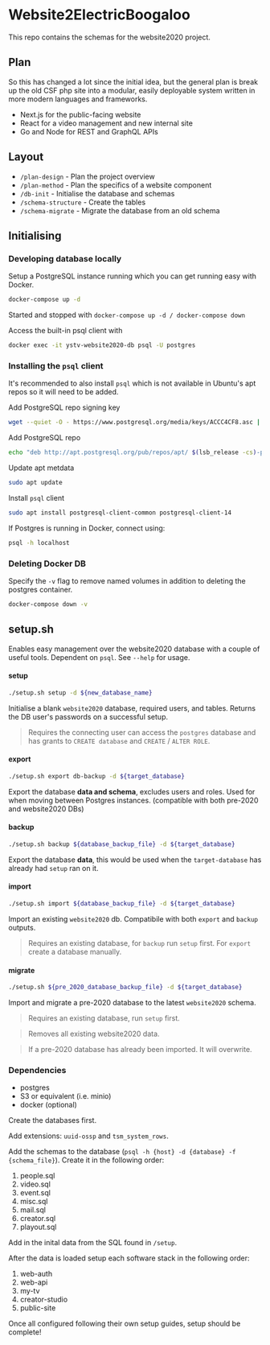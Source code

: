 # Website2ElectricBoogaloo

This repo contains the schemas for the website2020 project.

## Plan

So this has changed a lot since the initial idea, but the general plan is break
up the old CSF php site into a modular, easily deployable system written in
more modern languages and frameworks.

- Next.js for the public-facing website
- React for a video management and new internal site
- Go and Node for REST and GraphQL APIs

## Layout

- `/plan-design` - Plan the project overview
- `/plan-method` - Plan the specifics of a website component
- `/db-init` - Initialise the database and schemas
- `/schema-structure` - Create the tables
- `/schema-migrate` - Migrate the database from an old schema

## Initialising

### Developing database locally

Setup a PostgreSQL instance running which you can get running easy with Docker.

```sh
docker-compose up -d
```

Started and stopped with `docker-compose up -d / docker-compose down`

Access the built-in psql client with

```sh
docker exec -it ystv-website2020-db psql -U postgres
```

### Installing the `psql` client

It's recommended to also install `psql` which is not available in Ubuntu's apt
repos so it will need to be added.

Add PostgreSQL repo signing key

```sh
wget --quiet -O - https://www.postgresql.org/media/keys/ACCC4CF8.asc | sudo apt-key add -
```

Add PostgreSQL repo

```sh
echo "deb http://apt.postgresql.org/pub/repos/apt/ $(lsb_release -cs)-pgdg main" | sudo tee /etc/apt/sources.list.d/postgresql-pgdg.list > /dev/null
```

Update apt metdata

```sh
sudo apt update
```

Install `psql` client

```sh
sudo apt install postgresql-client-common postgresql-client-14
```

If Postgres is running in Docker, connect using:

```sh
psql -h localhost
```

### Deleting Docker DB

Specify the `-v` flag to remove named volumes in addition to deleting the
postgres container.

```sh
docker-compose down -v
```

## setup.sh

Enables easy management over the website2020 database with a couple of useful
tools. Dependent on `psql`. See `--help` for usage.

#### setup

```sh
./setup.sh setup -d ${new_database_name}
```

Initialise a blank `website2020` database, required users, and tables. Returns
the DB user's passwords on a successful setup.

> Requires the connecting user can access the `postgres` database and has
> grants to `CREATE database` and `CREATE` / `ALTER ROLE`.

#### export

```sh
./setup.sh export db-backup -d ${target_database}
```

Export the database __data and schema__, excludes users and roles. Used for
when moving between Postgres instances. (compatible with both pre-2020 and
website2020 DBs)

#### backup

```sh
./setup.sh backup ${database_backup_file} -d ${target_database}
```

Export the database __data__, this would be used when the `target-database` has
already had `setup` ran on it.

#### import

```sh
./setup.sh import ${database_backup_file} -d ${target_database}
```

Import an existing `website2020` db. Compatibile with both `export` and
`backup` outputs.

> Requires an existing database, for `backup` run `setup` first. For `export`
> create a database manually.

#### migrate

```sh
./setup.sh ${pre_2020_database_backup_file} -d ${target_database}
```

Import and migrate a pre-2020 database to the latest `website2020` schema.

> Requires an existing database, run `setup` first.

> Removes all existing website2020 data.

> If a pre-2020 database has already been imported. It will overwrite.

### Dependencies

- postgres
- S3 or equivalent (i.e. minio)
- docker (optional)

Create the databases first.

Add extensions: `uuid-ossp` and `tsm_system_rows`.

Add the schemas to the database (`psql -h {host} -d {database} -f
{schema_file}`). Create it in the following order:

1. people.sql
2. video.sql
3. event.sql
4. misc.sql
5. mail.sql
6. creator.sql
7. playout.sql

Add in the inital data from the SQL found in `/setup`.

After the data is loaded setup each software stack in the following order:

1. web-auth
2. web-api
3. my-tv
4. creator-studio
5. public-site

Once all configured following their own setup guides, setup should be complete!
